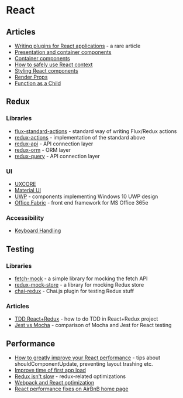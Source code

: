 # React

## Articles

* [Writing plugins for React applications](https://www.nylas.com/blog/react-plugins/) - a rare article
* [Presentation and container components](https://medium.com/@dan_abramov/smart-and-dumb-components-7ca2f9a7c7d0)
* [Container components](https://medium.com/@learnreact/container-components-c0e67432e005)
* [How to safely use React context](https://medium.com/@mweststrate/how-to-safely-use-react-context-b7e343eff076)
* [Styling React components](http://jsramblings.com/2017/09/22/understand-the-react-styling-paradigms.html?utm_source=reactdigest&utm_medium=email&utm_campaign=featured)
* [Render Props](https://cdb.reacttraining.com/use-a-render-prop-50de598f11ce)
* [Function as a Child](https://medium.com/merrickchristensen/function-as-child-components-5f3920a9ace9)

## Redux

### Libraries

* [flux-standard-actions](https://github.com/acdlite/flux-standard-action) - standard way of writing Flux/Redux actions
* [redux-actions](https://github.com/acdlite/redux-actions) - implementation of the standard above
* [redux-api](https://github.com/lexich/redux-api) - API connection layer
* [redux-orm](https://github.com/tommikaikkonen/redux-orm) - ORM layer
* [redux-query](https://github.com/amplitude/redux-query) - API connection layer

### UI

* [UXCORE](http://uxco.re/)
* [Material UI](http://www.material-ui.com/#/)
* [UWP](https://github.com/myxvisual/react-uwp) - components implementing Windows 10 UWP design
* [Office Fabric](http://dev.office.com/fabric#/) - front end framework for MS Office 365e

### Accessibility

* [Keyboard Handling](https://developer.mozilla.org/en-US/docs/Web/Accessibility/Keyboard-navigable_JavaScript_widgets)

## Testing

### Libraries

* [fetch-mock](http://www.wheresrhys.co.uk/fetch-mock/) - a simple library for mocking the fetch API
* [redux-mock-store](http://arnaudbenard.com/redux-mock-store/) - a library for mocking Redux store
* [chai-redux](https://github.com/ScaCap/chai-redux) - Chai.js plugin for testing Redux stuff

### Articles

* [TDD React+Redux](http://engineering.pivotal.io/post/tdding-react-and-redux/) - how to do TDD in React+Redux project
* [Jest vs Mocha](https://spin.atomicobject.com/2017/05/02/react-testing-jest-vs-mocha/) - comparison of Mocha and Jest for React testing

## Performance

* [How to greatly improve your React performance](https://medium.com/myheritage-engineering/how-to-greatly-improve-your-react-app-performance-e70f7cbbb5f6) - tips about shouldComponentUpdate, preventing layout trashing etc.
* [Improve time of first app load](https://hackernoon.com/improving-first-time-load-of-a-production-react-app-part-1-of-2-e7494a7c7ab0)
* [Redux isn't slow](http://reactrocket.com/post/react-redux-optimization/?utm_source=reactnl&utm_medium=email) - redux-related optimizations
* [Webpack and React optimization](http://engineering.teacherspayteachers.com/2017/08/16/two-tips-to-improve-performance-by-30-with-react-and-webpack.html?utm_source=reactnl&utm_medium=email)
* [React performance fixes on AirBnB home page](https://medium.com/airbnb-engineering/recent-web-performance-fixes-on-airbnb-listing-pages-6cd8d93df6f4)
